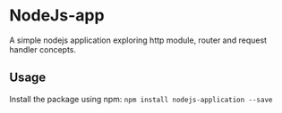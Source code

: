 # NodeJs-app
A simple nodejs application exploring http module, router and request handler concepts.

## Usage
Install the package using npm: `npm install nodejs-application --save`
